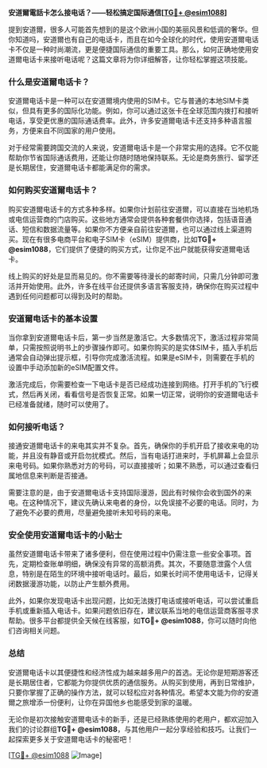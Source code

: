 **安道爾電話卡怎么接电话？——轻松搞定国际通信[[TG💪+ @esim1088](https://t.me/s/esim1088)]**

提到安道爾，很多人可能首先想到的是这个欧洲小国的美丽风景和低调的奢华。但你知道吗，安道爾也有自己的电话卡，而且在如今全球化的时代，使用安道爾电话卡不仅是一种时尚潮流，更是便捷国际通信的重要工具。那么，如何正确地使用安道爾电话卡来接听电话呢？这篇文章将为你详细解答，让你轻松掌握这项技能。

### 什么是安道爾电话卡？

安道爾电话卡是一种可以在安道爾境内使用的SIM卡。它与普通的本地SIM卡类似，但具有更多的国际化功能。例如，你可以通过这张卡在全球范围内拨打和接听电话，享受更优惠的国际通话费率。此外，许多安道爾电话卡还支持多种语言服务，方便来自不同国家的用户使用。

对于经常需要跨国交流的人来说，安道爾电话卡是一个非常实用的选择。它不仅能帮助你节省国际通话费用，还能让你随时随地保持联系。无论是商务旅行、留学还是长期居住，安道爾电话卡都能满足你的需求。

### 如何购买安道爾电话卡？

购买安道爾电话卡的方式多种多样。如果你计划前往安道爾，可以直接在当地机场或电信运营商的门店购买。这些地方通常会提供各种套餐供你选择，包括语音通话、短信和数据流量等。如果你不方便亲自前往安道爾，也可以通过线上渠道购买。现在有很多电商平台和电子SIM卡（eSIM）提供商，比如**TG💪+ @esim1088**，它们提供了便捷的购买方式，让你足不出户就能获得安道爾电话卡。

线上购买的好处是显而易见的。你不需要等待漫长的邮寄时间，只需几分钟即可激活并开始使用。此外，许多在线平台还提供多语言客服支持，确保你在购买过程中遇到任何问题都可以得到及时的帮助。

### 安道爾电话卡的基本设置

当你拿到安道爾电话卡后，第一步当然是激活它。大多数情况下，激活过程非常简单，只需按照说明书上的步骤操作即可。如果你购买的是实体SIM卡，插入手机后通常会自动弹出提示框，引导你完成激活流程。如果是eSIM卡，则需要在手机的设置中手动添加新的eSIM配置文件。

激活完成后，你需要检查一下电话卡是否已经成功连接到网络。打开手机的飞行模式，然后再关闭，看看信号是否恢复正常。如果一切正常，说明你的安道爾电话卡已经准备就绪，随时可以使用了。

### 如何接听电话？

接通安道爾电话卡的来电其实并不复杂。首先，确保你的手机开启了接收来电的功能，并且没有静音或开启勿扰模式。然后，当有电话打进来时，手机屏幕上会显示来电号码。如果你熟悉对方的号码，可以直接接听；如果不熟悉，可以通过查看归属地信息来判断是否接通。

需要注意的是，由于安道爾电话卡支持国际漫游，因此有时候你会收到国外的来电。在这种情况下，建议先确认来电者的身份，以免误接不必要的电话。同时，为了避免不必要的费用，尽量避免接听未知号码的来电。

### 安全使用安道爾电话卡的小贴士

虽然安道爾电话卡带来了诸多便利，但在使用过程中仍需注意一些安全事项。首先，定期检查账单明细，确保没有异常的高额消费。其次，不要随意泄露个人信息，特别是在陌生的环境中接听电话时。最后，如果长时间不使用电话卡，记得关闭数据漫游功能，以防止产生额外费用。

此外，如果你发现电话卡出现问题，比如无法拨打电话或接听电话，可以尝试重启手机或重新插入电话卡。如果问题依旧存在，建议联系当地的电信运营商客服寻求帮助。很多平台都提供全天候在线客服，如**TG💪+ @esim1088**，你可以随时向他们咨询相关问题。

### 总结

安道爾电话卡以其便捷性和经济性成为越来越多用户的首选。无论你是短期游客还是长期居住者，它都能为你提供优质的通信服务。从购买到使用，再到日常维护，只要你掌握了正确的操作方法，就可以轻松应对各种情况。希望本文能为你的安道爾之旅增添一份便利，让你在异国他乡也能感受到家的温暖。

无论你是初次接触安道爾电话卡的新手，还是已经熟练使用的老用户，都欢迎加入我们的讨论群组**TG💪+ @esim1088**，与其他用户一起分享经验和技巧。让我们一起探索更多关于安道爾电话卡的秘密吧！

[[TG💪+ @esim1088](https://t.me/s/esim1088) ![Image](https://i.postimg.cc/4NQfJmqS/Snipaste-2025-05-13-00-14-12.png)]